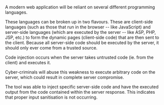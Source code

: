 A modern web application will be reliant on several different
programming languages.

These languages can be broken up in two
flavours. These are client-side languages (such as those that run in
the browser -- like JavaScript) and server-side languages (which are
executed by the server -- like ASP, PHP, JSP, etc.) to form the
dynamic pages (client-side code) that are then sent to the client.
Because all server-side code should be executed by the server, it
should only ever come from a trusted source.

Code injection occurs
when the server takes untrusted code (ie. from the client) and
executes it.

Cyber-criminals will abuse this weakness to execute
arbitrary code on the server, which could result in complete server
compromise.

The tool was able to inject specific server-side code and
have the executed output from the code contained within the server
response. This indicates that proper input sanitisation is not
occurring.